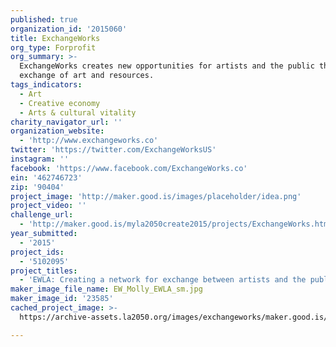 ```yaml
---
published: true
organization_id: '2015060'
title: ExchangeWorks
org_type: Forprofit
org_summary: >-
  ExchangeWorks creates new opportunities for artists and the public through the
  exchange of art and resources.
tags_indicators:
  - Art
  - Creative economy
  - Arts & cultural vitality
charity_navigator_url: ''
organization_website:
  - 'http://www.exchangeworks.co'
twitter: 'https://twitter.com/ExchangeWorksUS'
instagram: ''
facebook: 'https://www.facebook.com/ExchangeWorks.co'
ein: '462746723'
zip: '90404'
project_image: 'http://maker.good.is/images/placeholder/idea.png'
project_video: ''
challenge_url:
  - 'http://maker.good.is/myla2050create2015/projects/ExchangeWorks.html'
year_submitted:
  - '2015'
project_ids:
  - '5102095'
project_titles:
  - 'EWLA: Creating a network for exchange between artists and the public'
maker_image_file_name: EW_Molly_EWLA_sm.jpg
maker_image_id: '23585'
cached_project_image: >-
  https://archive-assets.la2050.org/images/exchangeworks/maker.good.is/images/placeholder/idea.png

---
```


